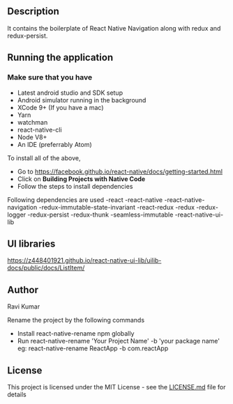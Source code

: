 ## Description

It contains the boilerplate of React Native Navigation along with redux and redux-persist.

## Running the application

### Make sure that you have

- Latest android studio and SDK setup
- Android simulator running in the background
- XCode 9+ (If you have a mac)
- Yarn
- watchman
- react-native-cli
- Node V8+
- An IDE (preferrably Atom)

To install all of the above,

- Go to https://facebook.github.io/react-native/docs/getting-started.html
- Click on **Building Projects with Native Code**
- Follow the steps to install dependencies

Following dependencies are used
-react
-react-native
-react-native-navigation
-redux-immutable-state-invariant
-react-redux
-redux
-redux-logger
-redux-persist
-redux-thunk
-seamless-immutable
-react-native-ui-lib

## UI libraries
https://z448401921.github.io/react-native-ui-lib/uilib-docs/public/docs/ListItem/


## Author

Ravi Kumar

Rename the project by the following commands

- Install react-native-rename npm globally
- Run react-native-rename 'Your Project Name' -b 'your package name' eg: react-native-rename ReactApp -b com.reactApp

## License

This project is licensed under the MIT License - see the [LICENSE.md](LICENSE.md) file for details
